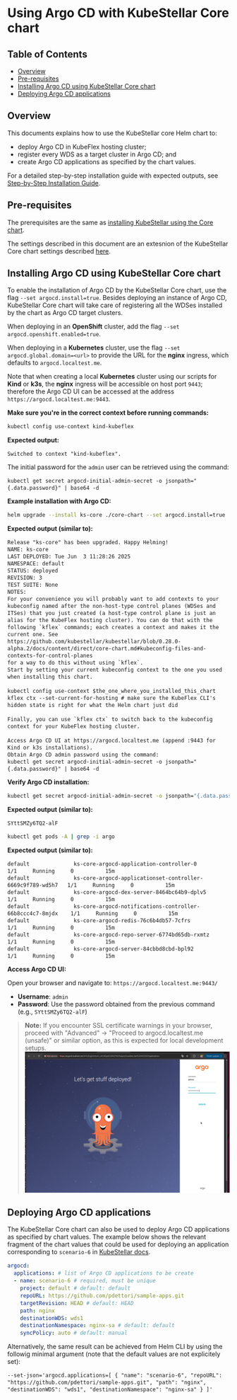 # Using Argo CD with KubeStellar Core chart

## Table of Contents
- [Overview](#overview)
- [Pre-requisites](#pre-requisites)
- [Installing Argo CD using KubeStellar Core chart](#installing-argo-cd-using-kubestellar-core-chart)
- [Deploying Argo CD applications](#deploying-argo-cd-applications)

## Overview

This documents explains how to use the KubeStellar core Helm chart to:

- deploy Argo CD in KubeFlex hosting cluster;
- register every WDS as a target cluster in Argo CD; and
- create Argo CD applications as specified by the chart values.

For a detailed step-by-step installation guide with expected outputs, see [Step-by-Step Installation Guide](core-chart.md).

## Pre-requisites

The prerequisites are the same as [installing KubeStellar using the Core chart](core-chart.md#pre-requisites).

The settings described in this document are an extesnion of the KubeStellar Core chart settings described [here](core-chart.md#kubestellar-core-chart-values).

## Installing Argo CD using KubeStellar Core chart

To enable the installation of Argo CD by the KubeStellar Core chart, use the flag `--set argocd.install=true`. Besides deploying an instance of Argo CD, KubeStellar Core chart will take care of registering all the WDSes installed by the chart as Argo CD target clusters.

When deploying in an **OpenShift** cluster, add the flag `--set argocd.openshift.enabled=true`.

When deploying in a **Kubernetes** cluster, use the flag `--set argocd.global.domain=<url>` to provide the URL for the **nginx** ingress, which defaults to `argocd.localtest.me`.

Note that when creating a local **Kubernetes** cluster using our scripts for **Kind** or **k3s**, the **nginx** ingress will be accessible on host port `9443`; therefore the Argo CD UI can be accessed at the address `https://argocd.localtest.me:9443`.

**Make sure you're in the correct context before running commands:**

```bash
kubectl config use-context kind-kubeflex
```

**Expected output:**
```
Switched to context "kind-kubeflex".
```

The initial password for the `admin` user can be retrieved using the command:

```shell
kubectl get secret argocd-initial-admin-secret -o jsonpath="{.data.password}" | base64 -d
```

**Example installation with Argo CD:**

```bash
helm upgrade --install ks-core ./core-chart --set argocd.install=true
```

**Expected output (similar to):**
```
Release "ks-core" has been upgraded. Happy Helming!
NAME: ks-core
LAST DEPLOYED: Tue Jun  3 11:28:26 2025
NAMESPACE: default
STATUS: deployed
REVISION: 3
TEST SUITE: None
NOTES:
For your convenience you will probably want to add contexts to your
kubeconfig named after the non-host-type control planes (WDSes and
ITSes) that you just created (a host-type control plane is just an
alias for the KubeFlex hosting cluster). You can do that with the
following `kflex` commands; each creates a context and makes it the
current one. See
https://github.com/kubestellar/kubestellar/blob/0.28.0-alpha.2/docs/content/direct/core-chart.md#kubeconfig-files-and-contexts-for-control-planes
for a way to do this without using `kflex`.
Start by setting your current kubeconfig context to the one you used
when installing this chart.

kubectl config use-context $the_one_where_you_installed_this_chart
kflex ctx --set-current-for-hosting # make sure the KubeFlex CLI's hidden state is right for what the Helm chart just did

Finally, you can use `kflex ctx` to switch back to the kubeconfig
context for your KubeFlex hosting cluster.

Access Argo CD UI at https://argocd.localtest.me (append :9443 for Kind or k3s installations).
Obtain Argo CD admin password using the command:
kubectl get secret argocd-initial-admin-secret -o jsonpath="{.data.password}" | base64 -d
```

**Verify Argo CD installation:**

```bash
kubectl get secret argocd-initial-admin-secret -o jsonpath="{.data.password}" | base64 -d
```

**Expected output (similar to):**
```
SYttSMZy6TQ2-alF
```

```bash
kubectl get pods -A | grep -i argo
```

**Expected output (similar to):**
```
default              ks-core-argocd-application-controller-0                     1/1     Running     0          15m
default              ks-core-argocd-applicationset-controller-6669c9f789-wd5h7   1/1     Running     0          15m
default              ks-core-argocd-dex-server-8464bc64b9-dplv5                  1/1     Running     0          15m
default              ks-core-argocd-notifications-controller-66b8ccc4c7-8mjdx    1/1     Running     0          15m
default              ks-core-argocd-redis-76c6b4db57-7cfrs                       1/1     Running     0          15m
default              ks-core-argocd-repo-server-6774bd65db-rxmtz                 1/1     Running     0          15m
default              ks-core-argocd-server-84cbbd8cbd-bpl92                      1/1     Running     0          15m
```

**Access Argo CD UI:**

Open your browser and navigate to: `https://argocd.localtest.me:9443/`

- **Username**: `admin`
- **Password**: Use the password obtained from the previous command (e.g., `SYttSMZy6TQ2-alF`)

> **Note:** If you encounter SSL certificate warnings in your browser, proceed with "Advanced" → "Proceed to argocd.localtest.me (unsafe)" or similar option, as this is expected for local development setups.
![alt text](images/argo-cd-signin-page.png)

## Deploying Argo CD applications

The KubeStellar Core chart can also be used to deploy Argo CD applications as specified by chart values. The example below shows the relevant fragment of the chart values that could be used for deploying an application corresponding to `scenario-6` in [KubeStellar docs](example-scenarios.md#scenario-6---multi-cluster-workload-deployment-of-app-with-serviceaccount-with-argocd).

```yaml
argocd:
  applications: # list of Argo CD applications to be create
  - name: scenario-6 # required, must be unique
    project: default # default: default
    repoURL: https://github.com/pdettori/sample-apps.git
    targetRevision: HEAD # default: HEAD
    path: nginx
    destinationWDS: wds1
    destinationNamespace: nginx-sa # default: default
    syncPolicy: auto # default: manual
```

Alternatively, the same result can be achieved from Helm CLI by using the followig minimal argument (note that the default values are not explicitely set):

```shell
--set-json='argocd.applications=[ { "name": "scenario-6", "repoURL": "https://github.com/pdettori/sample-apps.git", "path": "nginx", "destinationWDS": "wds1", "destinationNamespace": "nginx-sa" } ]'
```